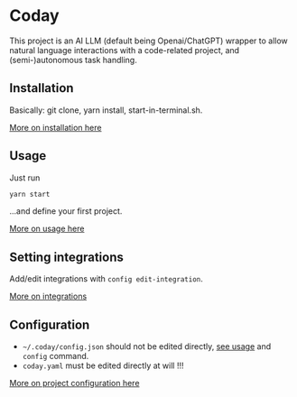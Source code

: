 # Coday

This project is an AI LLM (default being Openai/ChatGPT) wrapper to allow natural language interactions with a code-related project, and (semi-)autonomous task handling.

## Installation

Basically: git clone, yarn install, start-in-terminal.sh.

[More on installation here](./INSTALLATION.md)


## Usage

Just run 
```sh
yarn start
```
...and define your first project.

[More on usage here](./USAGE.md)


## Setting integrations

Add/edit integrations with `config edit-integration`.

[More on integrations](./INTEGRATIONS.md)


## Configuration

- `~/.coday/config.json` should not be edited directly, [see usage](./USAGE.md) and `config` command.
- `coday.yaml` must be edited directly at will !!! 

[More on project configuration here](./PROJECT_CONFIGURATION.md)
